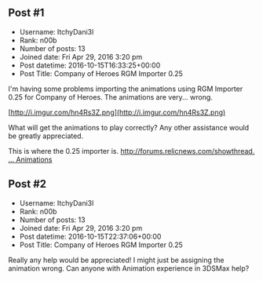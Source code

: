 ## Post #1
- Username: ItchyDani3l
- Rank: n00b
- Number of posts: 13
- Joined date: Fri Apr 29, 2016 3:20 pm
- Post datetime: 2016-10-15T16:33:25+00:00
- Post Title: Company of Heroes RGM Importer 0.25

I'm having some problems importing the animations using RGM Importer 0.25 for Company of Heroes.
The animations are very... wrong.

[http://i.imgur.com/hn4Rs3Z.png](http://i.imgur.com/hn4Rs3Z.png)

What will get the animations to play correctly?
Any other assistance would be greatly appreciated.

This is where the 0.25 importer is.
[http://forums.relicnews.com/showthread. ... Animations](http://forums.relicnews.com/showthread.php?261078-TOOL-RGM-Importer-v0.25-Imports-Animations)
## Post #2
- Username: ItchyDani3l
- Rank: n00b
- Number of posts: 13
- Joined date: Fri Apr 29, 2016 3:20 pm
- Post datetime: 2016-10-15T22:37:06+00:00
- Post Title: Company of Heroes RGM Importer 0.25

Really any help would be appreciated!
I might just be assigning the animation wrong. Can anyone with Animation experience in 3DSMax help?
